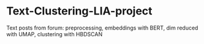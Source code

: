 # Text-Clustering-LIA-project
Text posts from forum: preprocessing, embeddings with BERT, dim reduced with UMAP, clustering with HBDSCAN
